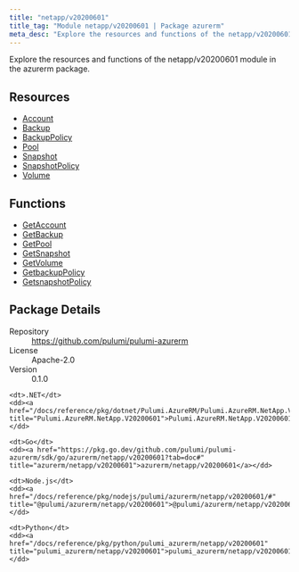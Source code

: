 ```yaml
---
title: "netapp/v20200601"
title_tag: "Module netapp/v20200601 | Package azurerm"
meta_desc: "Explore the resources and functions of the netapp/v20200601 module in the azurerm package."
---
```


<!-- WARNING: this file was generated by Pulumi Docs Generator. -->
<!-- Do not edit by hand unless you're certain you know what you are doing! -->

Explore the resources and functions of the netapp/v20200601 module in the azurerm package.

<h2 id="resources">Resources</h2>
<ul class="api">
    <li><a href="account" title="Account"><span class="symbol resource"></span>Account</a></li>
    <li><a href="backup" title="Backup"><span class="symbol resource"></span>Backup</a></li>
    <li><a href="backuppolicy" title="BackupPolicy"><span class="symbol resource"></span>BackupPolicy</a></li>
    <li><a href="pool" title="Pool"><span class="symbol resource"></span>Pool</a></li>
    <li><a href="snapshot" title="Snapshot"><span class="symbol resource"></span>Snapshot</a></li>
    <li><a href="snapshotpolicy" title="SnapshotPolicy"><span class="symbol resource"></span>SnapshotPolicy</a></li>
    <li><a href="volume" title="Volume"><span class="symbol resource"></span>Volume</a></li>
</ul>

<h2 id="functions">Functions</h2>
<ul class="api">
    <li><a href="getaccount" title="GetAccount"><span class="symbol function"></span>GetAccount</a></li>
    <li><a href="getbackup" title="GetBackup"><span class="symbol function"></span>GetBackup</a></li>
    <li><a href="getpool" title="GetPool"><span class="symbol function"></span>GetPool</a></li>
    <li><a href="getsnapshot" title="GetSnapshot"><span class="symbol function"></span>GetSnapshot</a></li>
    <li><a href="getvolume" title="GetVolume"><span class="symbol function"></span>GetVolume</a></li>
    <li><a href="getbackuppolicy" title="GetbackupPolicy"><span class="symbol function"></span>GetbackupPolicy</a></li>
    <li><a href="getsnapshotpolicy" title="GetsnapshotPolicy"><span class="symbol function"></span>GetsnapshotPolicy</a></li>
</ul>

<h2 id="package-details">Package Details</h2>
<dl class="package-details">
	<dt>Repository</dt>
	<dd><a href="https://github.com/pulumi/pulumi-azurerm">https://github.com/pulumi/pulumi-azurerm</a></dd>
	<dt>License</dt>
	<dd>Apache-2.0</dd>
	<dt>Version</dt>
	<dd>0.1.0</dd>
</dl>



<dl class="tabular">

    <dt>.NET</dt>
    <dd><a href="/docs/reference/pkg/dotnet/Pulumi.AzureRM/Pulumi.AzureRM.NetApp.V20200601.html" title="Pulumi.AzureRM.NetApp.V20200601">Pulumi.AzureRM.NetApp.V20200601</a></dd>

    <dt>Go</dt>
    <dd><a href="https://pkg.go.dev/github.com/pulumi/pulumi-azurerm/sdk/go/azurerm/netapp/v20200601?tab=doc#" title="azurerm/netapp/v20200601">azurerm/netapp/v20200601</a></dd>

    <dt>Node.js</dt>
    <dd><a href="/docs/reference/pkg/nodejs/pulumi/azurerm/netapp/v20200601/#" title="@pulumi/azurerm/netapp/v20200601">@pulumi/azurerm/netapp/v20200601</a></dd>

    <dt>Python</dt>
    <dd><a href="/docs/reference/pkg/python/pulumi_azurerm/netapp/v20200601" title="pulumi_azurerm/netapp/v20200601">pulumi_azurerm/netapp/v20200601</a></dd>

</dl>

